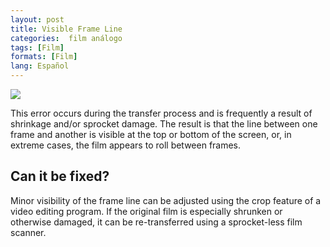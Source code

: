 ```yaml
---
layout: post
title: Visible Frame Line
categories:  film análogo
tags: [Film]
formats: [Film]
lang: Español
---
```


<img src="{{ site.baseurl }}/images/800px-Visible_frame_line.jpg">

This error occurs during the transfer process and is frequently a result of shrinkage and/or sprocket damage.  The result is that the line between one frame and another is visible at the top or bottom of the screen, or, in extreme cases, the film appears to roll between frames.

## Can it be fixed?

Minor visibility of the frame line can be adjusted using the crop feature of a video editing program.  If the original film is especially shrunken or otherwise damaged, it can be re-transferred using a sprocket-less film scanner.
